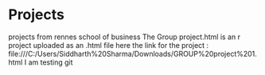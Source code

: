 # Projects
 projects from rennes school of business
The Group project.html is an r project uploaded as an .html file  here the link for the project  : file:///C:/Users/Siddharth%20Sharma/Downloads/GROUP%20project%201.html
I am testing git
